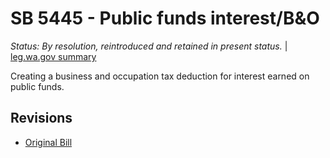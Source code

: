 # SB 5445 - Public funds interest/B&O
*Status: By resolution, reintroduced and retained in present status.* | [leg.wa.gov summary](https://app.leg.wa.gov/billsummary?BillNumber=5445&Year=2021)

Creating a business and occupation tax deduction for interest earned on public funds.

## Revisions
* [Original Bill](1/)